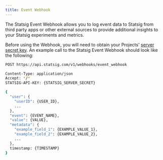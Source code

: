 ```yaml
---
title: Event Webhook
---
```


The Statsig Event Webhook allows you to log event data to Statsig from third party apps or other external sources to provide additional insights to your Statsig experiments and metrics.

Before using the Webhook, you will need to obtain your Projects' [server secret key](/#account-sign-up-and-api-key). An example call to the Statsig Event Webhook should look like the following:

```bash title="HTTP"
POST https://api.statsig.com/v1/webhooks/event_webhook
```

```bash title="Headers"
Content-Type: application/json
Accept: */*
STATSIG-API-KEY: {STATSIG_SERVER_SECRET}
```

```bash title="JSON Body"
{
  "user": {
    "userID": {USER_ID},
    ...
  },
  "event": {EVENT_NAME},
  "value": {VALUE},
  "metadata": {
    "example_field_1": {EXAMPLE_VALUE_1},
    "example_field_2": {EXAMPLE_VALUE_2},
    ...
  },
  timestamp: {TIMESTAMP}
}
```
